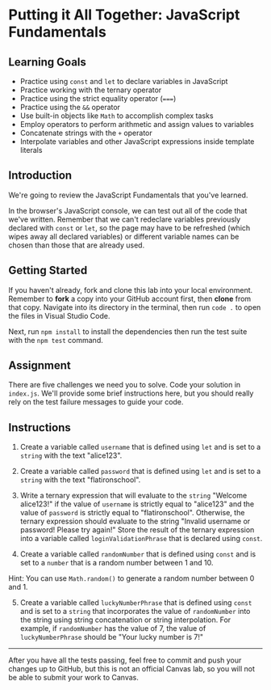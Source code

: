 # Putting it All Together: JavaScript Fundamentals

## Learning Goals

- Practice using `const` and `let` to declare variables in JavaScript
- Practice working with the ternary operator
- Practice using the strict equality operator (`===`)
- Practice using the `&&` operator
- Use built-in objects like `Math` to accomplish complex tasks
- Employ operators to perform arithmetic and assign values to variables
- Concatenate strings with the `+` operator
- Interpolate variables and other JavaScript expressions inside template literals

## Introduction

We're going to review the JavaScript Fundamentals that you've learned.

In the browser's JavaScript console, we can test out all of the code that we've written. Remember that we can't redeclare variables previously declared with
`const` or `let`, so the page may have to be refreshed (which wipes away all
declared variables) or different variable names can be chosen than those that are already used.

## Getting Started

If you haven't already, fork and clone this lab into your local environment.
Remember to **fork** a copy into your GitHub account first, then **clone** from
that copy. Navigate into its directory in the terminal, then run `code .` to
open the files in Visual Studio Code.

Next, run `npm install` to install the dependencies then run the test suite with
the `npm test` command.

## Assignment

There are five challenges we need you to solve. Code your solution in
`index.js`. We'll provide some brief instructions here, but you should really
rely on the test failure messages to guide your code.

## Instructions

1. Create a variable called `username` that is defined using `let` and is set to a `string` with the text "alice123".

2. Create a variable called `password` that is defined using `let` and is set to a `string` with the text "flatironschool".

3. Write a ternary expression that will evaluate to the `string` "Welcome alice123!" if the value of `username` is strictly equal to "alice123" and the value of `password` is strictly equal to "flatironschool". Otherwise, the ternary expression should evaluate to the string "Invalid username or password! Please try again!" Store the result of the ternary expression into a variable called `loginValidationPhrase` that is declared using `const`.

4. Create a variable called `randomNumber` that is defined using `const` and is set to a `number` that is a random number between 1 and 10.

Hint: You can use `Math.random()` to generate a random number between 0 and 1.

5. Create a variable called `luckyNumberPhrase` that is defined using `const` and is set to a `string` that incorporates the value of `randomNumber` into the string using string concatenation or string interpolation. For example, if `randomNumber` has the value of 7, the value of `luckyNumberPhrase` should be "Your lucky number is 7!"

***

After you have all the tests passing, feel free to commit and push your changes
up to GitHub, but this is not an official Canvas lab, so you will not be able to submit your work to Canvas.
